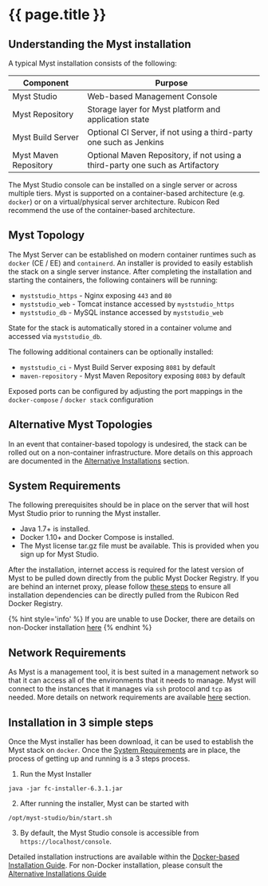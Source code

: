 # {{ page.title }}

<!-- toc -->

## Understanding the Myst installation

A typical Myst installation consists of the following:

| Component | Purpose |
| --------- | ----------- |
| Myst Studio | Web-based Management Console |
| Myst Repository | Storage layer for Myst platform and application state |
| Myst Build Server | Optional CI Server, if not using a third-party one such as Jenkins |
| Myst Maven Repository | Optional Maven Repository, if not using a third-party one such as Artifactory |

The Myst Studio console can be installed on a single server or across multiple tiers. Myst is supported on a container-based architecture (e.g. `docker`) or on a virtual/physical server architecture. Rubicon Red recommend the use of the container-based architecture.

## Myst Topology

The Myst Server can be established on modern container runtimes such as `docker` (CE / EE) and `containerd`. An installer is provided to easily establish the stack on a single server instance. After completing the installation and starting the containers, the following containers will be running:

- `myststudio_https` - Nginx exposing `443` and `80`
- `myststudio_web` - Tomcat instance accessed by `myststudio_https`
- `myststudio_db` - MySQL instance accessed by `myststudio_web`

State for the stack is automatically stored in a container volume and accessed via `myststudio_db`.

The following additional containers can be optionally installed:
- `myststudio_ci` - Myst Build Server exposing `8081` by default
- `maven-repository` - Myst Maven Repository exposing `8083` by default

Exposed ports can be configured by adjusting the port mappings in the `docker-compose` / `docker stack` configuration

## Alternative Myst Topologies

In an event that container-based topology is undesired, the stack can be rolled out on a non-container infrastructure. More details on this approach are documented in the [Alternative Installations](alternatives/README.md) section.

## System Requirements

The following prerequisites should be in place on the server that will host Myst Studio prior to running the Myst installer.

 * Java 1.7+ is installed.
 * Docker 1.10+ and Docker Compose is installed.
 * The Myst license tar.gz file must be available. This is provided when you sign up for Myst Studio.

 After the installation, internet access is required for the latest version of Myst to be pulled down directly from the public Myst Docker Registry. If you are behind an internet proxy, please follow [these steps](https://rubiconred.gitbooks.io/myst-help-center/content/how-do-i-setup-myst-and-associated-components-to-use-an-internet-proxy.html) to ensure all installation dependencies can be directly pulled from the Rubicon Red Docker Registry.

 {% hint style='info' %}
 If you are unable to use Docker, there are details on non-Docker installation [here](alternatives/README.md)
 {% endhint %}

## Network Requirements

As Myst is a management tool, it is best suited in a management network so that it can access all of the environments that it needs to manage. Myst will connect to the instances that it manages via `ssh` protocol and `tcp` as needed. More details on network requirements are available [here](docker/README.md#network-requirements) section.

## Installation in 3 simple steps

Once the Myst installer has been download, it can be used to establish the Myst stack on `docker`. Once the [System Requirements](#system-requirements) are in place, the process of getting up and running is a 3 steps process.

1. Run the Myst Installer
```
java -jar fc-installer-6.3.1.jar
```
2. After running the installer, Myst can be started with
```
/opt/myst-studio/bin/start.sh
```
3. By default, the Myst Studio console is accessible from  `https://localhost/console`.

Detailed installation instructions are available within the [Docker-based Installation Guide](docker/README.md). For non-Docker installation, please consult the [Alternative Installations Guide](alternatives/README.md)
